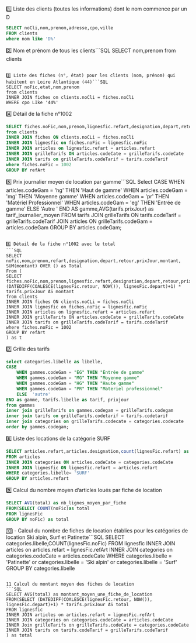 1️⃣ Liste des clients (toutes les informations) dont le nom commence par un D
```SQL
SELECT noCli,nom,prenom,adresse,cpo,ville
FROM clients
where nom like 'D%'
```

2️⃣ Nom et prénom de tous les clients```SQL
SELECT nom,prenom
from clients
```

3️⃣ Liste des fiches (n°, état) pour les clients (nom, prénom) qui habitent en Loire Atlantique (44)```SQL
SELECT noFic,etat,nom,prenom
from clients
INNER JOIN fiches on clients.noCli = fiches.noCli
WHERE cpo LIke '44%'
```

4️⃣ Détail de la fiche n°1002
```SQL
SELECT fiches.noFic,nom,prenom,lignesfic.refart,designation,depart,retour,prixJour,(DATEDIFF(COALESCE(lignesFic.retour, NOW()), lignesFic.depart)+1) * tarifs.prixJour AS montant
from clients
INNER JOIN fiches ON clients.noCLi = fiches.noCli
INNER JOIN lignesfic on fiches.noFic = lignesfic.noFic
INNER JOIN articles on lignesfic.refart = articles.refart
INNER JOIN grilleTarifs ON articles.codeCate = grilleTarifs.codeCate
INNER JOIN tarifs on grilleTarifs.codeTarif = tarifs.codeTarif
where fiches.noFic = 1002
GROUP BY refArt
```

5️⃣ Prix journalier moyen de location par gamme```SQL
Select CASE 
        WHEN articles.codeGam = 'hg' THEN 'Haut de gamme'
        WHEN articles.codeGam = 'mg' THEN 'Moyenne gamme'
        WHEN articles.codeGam = 'pr' THEN 'Matériel Professionnel'
        WHEN articles.codeGam = 'eg' THEN 'Entrée de gamme'
        ELSE 'Autre '
    END AS gamme,AVG(tarifs.prixJour) as tarif_journalier_moyen
FROM tarifs
JOIN grilleTarifs ON tarifs.codeTarif = grilleTarifs.codeTarif
JOIN articles ON grilleTarifs.codeGam = articles.codeGam
GROUP BY articles.codeGam;
```

6️⃣ Détail de la fiche n°1002 avec le total
```SQL
SELECT noFic,nom,prenom,refart,designation,depart,retour,prixJour,montant, SUM(montant) OVER () as Total
From (
SELECT fiches.noFic,nom,prenom,lignesfic.refart,designation,depart,retour,prixJour,(DATEDIFF(COALESCE(lignesFic.retour, NOW()), lignesFic.depart)+1) * tarifs.prixJour AS montant
from clients
INNER JOIN fiches ON clients.noCLi = fiches.noCli
INNER JOIN lignesfic on fiches.noFic = lignesfic.noFic
INNER JOIN articles on lignesfic.refart = articles.refart
INNER JOIN grilleTarifs ON articles.codeCate = grilleTarifs.codeCate
INNER JOIN tarifs on grilleTarifs.codeTarif = tarifs.codeTarif
where fiches.noFic = 1002
GROUP BY refArt
) as t
```

7️⃣ Grille des tarifs
```SQL
select categories.libelle as libelle, 
CASE 
    WHEN gammes.codeGam = "EG" THEN "Entrée de gamme" 
    WHEN gammes.codeGam = "MG" THEN "Moyenne gamme"
    WHEN gammes.codeGam = "HG" THEN "Haute gamme"
    WHEN gammes.codeGam = "PR" THEN "Materiel professionnel"
    ELSE  'autre'
END as gamme, tarifs.libelle as tarif, prixjour
from gammes
inner join grilleTarifs on gammes.codegam = grilleTarifs.codegam
inner join tarifs on grilleTarifs.codetarif = tarifs.codetarif
inner join categories on grilleTarifs.codecate = categories.codecate
order by gammes.codegam;
```

8️⃣ Liste des locations de la catégorie SURF
```SQL
SELECT articles.refart,articles.designation,count(lignesFic.refart) as nbLocation
FROM articles
INNER JOIN categories ON articles.codeCate = categories.codeCate
INNER JOIN lignesfic ON lignesfic.refart = articles.refart
WHERE categories.libelle= 'SURF'
GROUP BY articles.refart
```


9️⃣ Calcul du nombre moyen d’articles loués par fiche de location
```SQL
SELECT AVG(total) as nb_lignes_moyen_par_fiche
FROM(SELECT COUNT(noFic)as total
FROM lignesFic
GROUP BY noFic) as total
```

🔟 - Calcul du nombre de fiches de location établies pour les catégories de location Ski alpin, Surf et Patinette```SQL
SELECT categories.libelle,COUNT(lignesFic.noFic)
FROM lignesfic
INNER JOIN articles on articles.refart = lignesFic.refArt
INNER JOIN categories on categories.codeCate = articles.codeCate
WHERE categories.libelle = 'Patinette' or categories.libelle = 'Ski alpin' or categories.libelle = 'Surf'
GROUP BY categories.libelle
```

11 Calcul du montant moyen des fiches de location
```SQL
SELECT AVG(total) as montant_moyen_une_fiche_de_location  
FROM(SELECT (DATEDIFF(COALESCE(lignesFic.retour, NOW()), lignesFic.depart)+1) * tarifs.prixJour AS total
FROM lignesfic
INNER JOIN articles on articles.refart = lignesFic.refArt
INNER JOIN categories on categories.codeCate = articles.codeCate
INNER Join grilleTarifs on grilleTarifs.codeCate = categories.codeCate
INNER JOIN tarifs on tarifs.codeTarif = grilleTarifs.codeTarif
) as total
```
